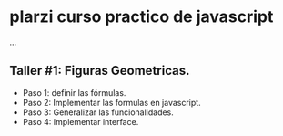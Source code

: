 # plarzi curso practico de javascript

...

## Taller #1: Figuras Geometricas.

- Paso 1: definir las fórmulas.
- Paso 2: Implementar las formulas en javascript.
- Paso 3: Generalizar las funcionalidades.
- Paso 4: Implementar interface.